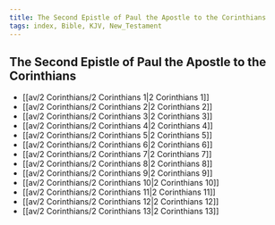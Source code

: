 ```yaml
---
title: The Second Epistle of Paul the Apostle to the Corinthians
tags: index, Bible, KJV, New_Testament
---
```


## The Second Epistle of Paul the Apostle to the Corinthians

- [[av/2 Corinthians/2 Corinthians 1|2 Corinthians 1]]
- [[av/2 Corinthians/2 Corinthians 2|2 Corinthians 2]]
- [[av/2 Corinthians/2 Corinthians 3|2 Corinthians 3]]
- [[av/2 Corinthians/2 Corinthians 4|2 Corinthians 4]]
- [[av/2 Corinthians/2 Corinthians 5|2 Corinthians 5]]
- [[av/2 Corinthians/2 Corinthians 6|2 Corinthians 6]]
- [[av/2 Corinthians/2 Corinthians 7|2 Corinthians 7]]
- [[av/2 Corinthians/2 Corinthians 8|2 Corinthians 8]]
- [[av/2 Corinthians/2 Corinthians 9|2 Corinthians 9]]
- [[av/2 Corinthians/2 Corinthians 10|2 Corinthians 10]]
- [[av/2 Corinthians/2 Corinthians 11|2 Corinthians 11]]
- [[av/2 Corinthians/2 Corinthians 12|2 Corinthians 12]]
- [[av/2 Corinthians/2 Corinthians 13|2 Corinthians 13]]
